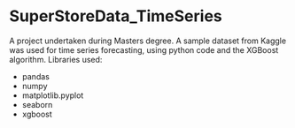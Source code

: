 # SuperStoreData_TimeSeries
A project undertaken during Masters degree. A sample dataset from Kaggle was used for time series forecasting, using python code and the XGBoost algorithm.
Libraries used:
- pandas
- numpy
- matplotlib.pyplot
- seaborn
- xgboost
